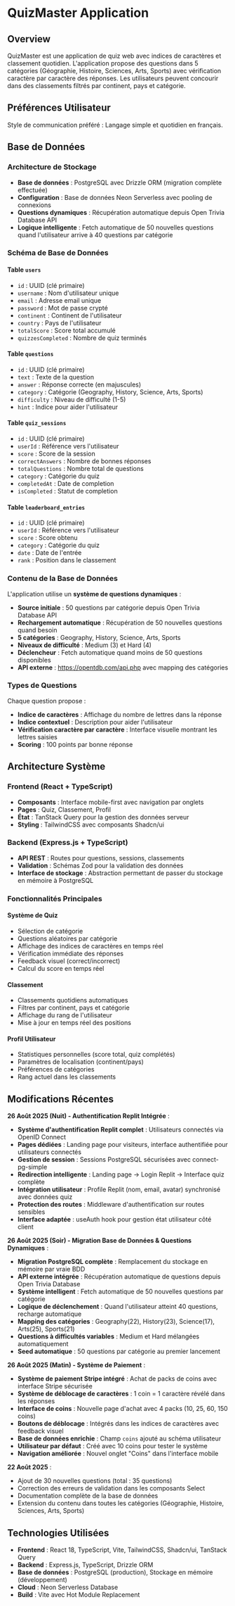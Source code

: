 # QuizMaster Application

## Overview

QuizMaster est une application de quiz web avec indices de caractères et classement quotidien. L'application propose des questions dans 5 catégories (Géographie, Histoire, Sciences, Arts, Sports) avec vérification caractère par caractère des réponses. Les utilisateurs peuvent concourir dans des classements filtrés par continent, pays et catégorie.

## Préférences Utilisateur

Style de communication préféré : Langage simple et quotidien en français.

## Base de Données

### Architecture de Stockage
- **Base de données** : PostgreSQL avec Drizzle ORM (migration complète effectuée)
- **Configuration** : Base de données Neon Serverless avec pooling de connexions
- **Questions dynamiques** : Récupération automatique depuis Open Trivia Database API
- **Logique intelligente** : Fetch automatique de 50 nouvelles questions quand l'utilisateur arrive à 40 questions par catégorie

### Schéma de Base de Données

#### Table `users`
- `id` : UUID (clé primaire)
- `username` : Nom d'utilisateur unique
- `email` : Adresse email unique
- `password` : Mot de passe crypté
- `continent` : Continent de l'utilisateur
- `country` : Pays de l'utilisateur
- `totalScore` : Score total accumulé
- `quizzesCompleted` : Nombre de quiz terminés

#### Table `questions`
- `id` : UUID (clé primaire)
- `text` : Texte de la question
- `answer` : Réponse correcte (en majuscules)
- `category` : Catégorie (Geography, History, Science, Arts, Sports)
- `difficulty` : Niveau de difficulté (1-5)
- `hint` : Indice pour aider l'utilisateur

#### Table `quiz_sessions`
- `id` : UUID (clé primaire)
- `userId` : Référence vers l'utilisateur
- `score` : Score de la session
- `correctAnswers` : Nombre de bonnes réponses
- `totalQuestions` : Nombre total de questions
- `category` : Catégorie du quiz
- `completedAt` : Date de completion
- `isCompleted` : Statut de completion

#### Table `leaderboard_entries`
- `id` : UUID (clé primaire)
- `userId` : Référence vers l'utilisateur
- `score` : Score obtenu
- `category` : Catégorie du quiz
- `date` : Date de l'entrée
- `rank` : Position dans le classement

### Contenu de la Base de Données

L'application utilise un **système de questions dynamiques** :

- **Source initiale** : 50 questions par catégorie depuis Open Trivia Database API
- **Rechargement automatique** : Récupération de 50 nouvelles questions quand besoin
- **5 catégories** : Geography, History, Science, Arts, Sports
- **Niveaux de difficulté** : Medium (3) et Hard (4)
- **Déclencheur** : Fetch automatique quand moins de 50 questions disponibles
- **API externe** : https://opentdb.com/api.php avec mapping des catégories

### Types de Questions

Chaque question propose :
- **Indice de caractères** : Affichage du nombre de lettres dans la réponse
- **Indice contextuel** : Description pour aider l'utilisateur
- **Vérification caractère par caractère** : Interface visuelle montrant les lettres saisies
- **Scoring** : 100 points par bonne réponse

## Architecture Système

### Frontend (React + TypeScript)
- **Composants** : Interface mobile-first avec navigation par onglets
- **Pages** : Quiz, Classement, Profil
- **État** : TanStack Query pour la gestion des données serveur
- **Styling** : TailwindCSS avec composants Shadcn/ui

### Backend (Express.js + TypeScript)
- **API REST** : Routes pour questions, sessions, classements
- **Validation** : Schémas Zod pour la validation des données
- **Interface de stockage** : Abstraction permettant de passer du stockage en mémoire à PostgreSQL

### Fonctionnalités Principales

#### Système de Quiz
- Sélection de catégorie
- Questions aléatoires par catégorie
- Affichage des indices de caractères en temps réel
- Vérification immédiate des réponses
- Feedback visuel (correct/incorrect)
- Calcul du score en temps réel

#### Classement
- Classements quotidiens automatiques
- Filtres par continent, pays et catégorie
- Affichage du rang de l'utilisateur
- Mise à jour en temps réel des positions

#### Profil Utilisateur
- Statistiques personnelles (score total, quiz complétés)
- Paramètres de localisation (continent/pays)
- Préférences de catégories
- Rang actuel dans les classements

## Modifications Récentes

**26 Août 2025 (Nuit) - Authentification Replit Intégrée** :
- **Système d'authentification Replit complet** : Utilisateurs connectés via OpenID Connect 
- **Pages dédiées** : Landing page pour visiteurs, interface authentifiée pour utilisateurs connectés
- **Gestion de session** : Sessions PostgreSQL sécurisées avec connect-pg-simple
- **Redirection intelligente** : Landing page → Login Replit → Interface quiz complète
- **Intégration utilisateur** : Profile Replit (nom, email, avatar) synchronisé avec données quiz
- **Protection des routes** : Middleware d'authentification sur routes sensibles
- **Interface adaptée** : useAuth hook pour gestion état utilisateur côté client

**26 Août 2025 (Soir) - Migration Base de Données & Questions Dynamiques** :
- **Migration PostgreSQL complète** : Remplacement du stockage en mémoire par vraie BDD
- **API externe intégrée** : Récupération automatique de questions depuis Open Trivia Database
- **Système intelligent** : Fetch automatique de 50 nouvelles questions par catégorie 
- **Logique de déclenchement** : Quand l'utilisateur atteint 40 questions, recharge automatique
- **Mapping des catégories** : Geography(22), History(23), Science(17), Arts(25), Sports(21)
- **Questions à difficultés variables** : Medium et Hard mélangées automatiquement
- **Seed automatique** : 50 questions par catégorie au premier lancement

**26 Août 2025 (Matin) - Système de Paiement** :
- **Système de paiement Stripe intégré** : Achat de packs de coins avec interface Stripe sécurisée
- **Système de déblocage de caractères** : 1 coin = 1 caractère révélé dans les réponses
- **Interface de coins** : Nouvelle page d'achat avec 4 packs (10, 25, 60, 150 coins)
- **Boutons de déblocage** : Intégrés dans les indices de caractères avec feedback visuel
- **Base de données enrichie** : Champ `coins` ajouté au schéma utilisateur
- **Utilisateur par défaut** : Créé avec 10 coins pour tester le système
- **Navigation améliorée** : Nouvel onglet "Coins" dans l'interface mobile

**22 Août 2025** :
- Ajout de 30 nouvelles questions (total : 35 questions)
- Correction des erreurs de validation dans les composants Select
- Documentation complète de la base de données
- Extension du contenu dans toutes les catégories (Géographie, Histoire, Sciences, Arts, Sports)

## Technologies Utilisées

- **Frontend** : React 18, TypeScript, Vite, TailwindCSS, Shadcn/ui, TanStack Query
- **Backend** : Express.js, TypeScript, Drizzle ORM
- **Base de données** : PostgreSQL (production), Stockage en mémoire (développement)
- **Cloud** : Neon Serverless Database
- **Build** : Vite avec Hot Module Replacement